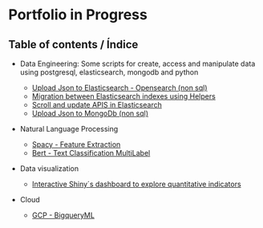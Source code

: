 # Portfolio in Progress

## Table of contents / Índice

*  Data Engineering: Some scripts for create, access and manipulate data using postgresql, elasticsearch, mongodb and python
	* [Upload Json to Elasticsearch - Opensearch (non sql)](https://github.com/juansokil/portfolio/blob/main/data_engineering/non-sql-data/ETL%20json%20data.%20Python%20and%20Elasticsearch%20.ipynb)
	* [Migration between Elasticsearch indexes using Helpers](https://github.com/juansokil/portfolio/blob/main/data_engineering/non-sql-data/ETL%20Bulk%20Data%20Migration%20Elasticsearch.ipynb)
	* [Scroll and update APIS in Elasticsearch](https://github.com/juansokil/portfolio/blob/main/data_engineering/non-sql-data/ETL%20scroll-update%20APIs%20Elasticsearch.ipynb)
	* [Upload Json to MongoDb (non sql)](https://github.com/juansokil/portfolio/blob/main/data_engineering/non-sql-data/ETL%20json%20data%20Python%20and%20MongoDB.ipynb)


*  Natural Language Processing
	* [Spacy - Feature Extraction](https://github.com/juansokil/portfolio/blob/main/nlp/feature-extraction/extraccion_features_spacy.ipynb)
	* [Bert - Text Classification MultiLabel](https://github.com/juansokil/portfolio/tree/main/nlp/Bert-for-text-classification)

* Data visualization
	* [Interactive Shiny´s dashboard to explore quantitative indicators](https://juanpablosokil.shinyapps.io/Reporte_Tesis/)

* Cloud
	* [GCP - BigqueryML](https://github.com/juansokil/portfolio/tree/main/cloud/bigqueryML)


